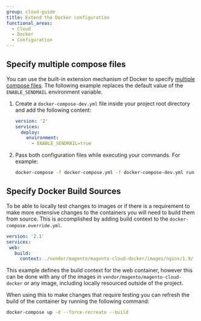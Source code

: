 ```yaml
---
group: cloud-guide
title: Extend the Docker configuration
functional_areas:
  - Cloud
  - Docker
  - Configuration
---
```


## Specify multiple compose files

You can use the built-in extension mechanism of Docker to specify [multiple compose files]. The following example replaces the default value of the `ENABLE_SENDMAIL` environment variable.

1. Create a `docker-compose-dev.yml` file inside your project root directory and add the following content:

   ```yaml
   version: '2'
   services:
     deploy:
       environment:
         - ENABLE_SENDMAIL=true
   ```

1. Pass both configuration files while executing your commands. For example:

   ```bash
   docker-compose -f docker-compose.yml -f docker-compose-dev.yml run deploy bash
   ```

## Specify Docker Build Sources
To be able to locally test changes to images or if there is a requirement to make more extensive changes to the containers you will need to build them from source. This is accomplished by adding build context to the `docker-compose.override.yml`.

```yaml
version: '2.1'
services:
 web:
   build:
     context: ./vendor/magento/magento-cloud-docker/images/nginx/1.9/
```
This example defines the build context for the web container, however this can be done with any of the images in `vendor/magento/magento-cloud-docker` or any image, including locally resourced outside of the project.

When using this to make changes that require testing you can refresh the build of the container by running the following command:

```bash
docker-compose up -d --force-recreate --build
```

[multiple compose files]: https://docs.docker.com/compose/reference/overview/#specifying-multiple-compose-files